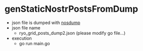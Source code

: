 # genStaticNostrPostsFromDump
- json file is dumped with [nosdump](https://github.com/jiftechnify/nosdump)
- json file name
  - ryo_grid_posts_dump2.json (please modify go file...)
- execution
  - go run main.go
